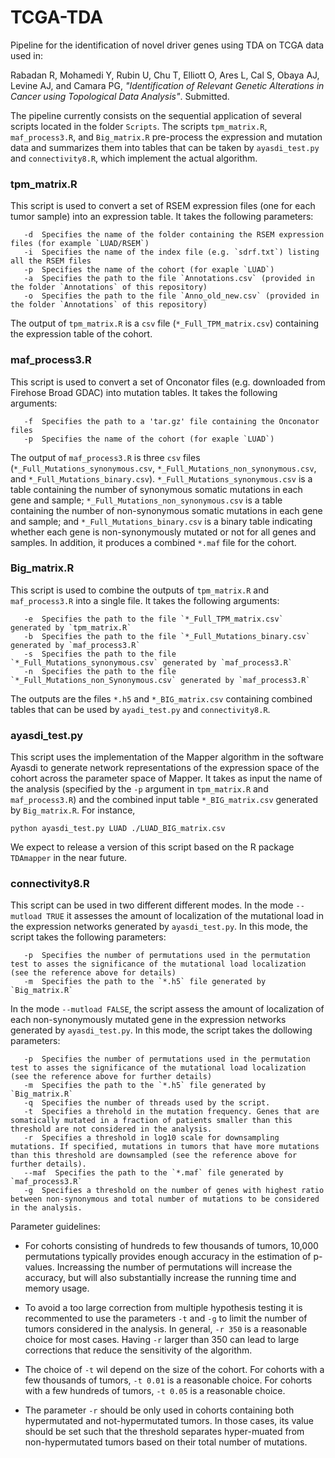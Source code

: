 # TCGA-TDA
Pipeline for the identification of novel driver genes using TDA on TCGA data used in:

Rabadan R, Mohamedi Y, Rubin U, Chu T, Elliott O, Ares L, Cal S, Obaya AJ, Levine AJ, and Camara PG, _"Identification of Relevant Genetic Alterations in Cancer using Topological Data Analysis"_. Submitted.

The pipeline currently consists on the sequential application of several scripts located in the folder ```Scripts```. The scripts `tpm_matrix.R`, `maf_process3.R`, and `Big_matrix.R` pre-process the expression and mutation data and summarizes them into tables that can be taken by `ayasdi_test.py` and `connectivity8.R`, which implement the actual algorithm. 

### tpm_matrix.R

This script is used to convert a set of RSEM expression files (one for each tumor sample) into an expression table. It takes the following parameters:

       -d  Specifies the name of the folder containing the RSEM expression files (for example `LUAD/RSEM`)
       -i  Specifies the name of the index file (e.g. `sdrf.txt`) listing all the RSEM files
       -p  Specifies the name of the cohort (for exaple `LUAD`)
       -a  Specifies the path to the file `Annotations.csv` (provided in the folder `Annotations` of this repository)
       -o  Specifies the path to the file `Anno_old_new.csv` (provided in the folder `Annotations` of this repository)
       
The output of `tpm_matrix.R` is a `csv` file (`*_Full_TPM_matrix.csv`) containing the expression table of the cohort.

### maf_process3.R

This script is used to convert a set of Onconator files (e.g. downloaded from Firehose Broad GDAC) into mutation tables. It takes the following arguments:

       -f  Specifies the path to a 'tar.gz' file containing the Onconator files
       -p  Specifies the name of the cohort (for exaple `LUAD`)

The output of `maf_process3.R` is three `csv` files (`*_Full_Mutations_synonymous.csv`, `*_Full_Mutations_non_synonymous.csv`, and `*_Full_Mutations_binary.csv`). `*_Full_Mutations_synonymous.csv` is a table containing the number of synonymous somatic mutations in each gene and sample; `*_Full_Mutations_non_synonymous.csv` is a table containing the number of non-synonymous somatic mutations in each gene and sample; and `*_Full_Mutations_binary.csv` is a binary table indicating whether each gene is non-synonymously mutated or not for all genes and samples. In addition, it produces a combined `*.maf` file for the cohort.

### Big_matrix.R

This script is used to combine the outputs of `tpm_matrix.R` and `maf_process3.R` into a single file. It takes the following arguments:

       -e  Specifies the path to the file `*_Full_TPM_matrix.csv` generated by `tpm_matrix.R`
       -b  Specifies the path to the file `*_Full_Mutations_binary.csv` generated by `maf_process3.R`
       -s  Specifies the path to the file `*_Full_Mutations_synonymous.csv` generated by `maf_process3.R`
       -n  Specifies the path to the file `*_Full_Mutations_non_Synonymous.csv` generated by `maf_process3.R`

The outputs are the files `*.h5` and `*_BIG_matrix.csv` containing combined tables that can be used by `ayadi_test.py` and `connectivity8.R`.

### ayasdi_test.py

This script uses the implementation of the Mapper algorithm in the software Ayasdi to generate network representations of the expression space of the cohort across the parameter space of Mapper. It takes as input the name of the analysis (specified by the `-p` argument in `tpm_matrix.R` and `maf_process3.R`) and the combined input table `*_BIG_matrix.csv` generated by `Big_matrix.R`. For instance,

```python ayasdi_test.py LUAD ./LUAD_BIG_matrix.csv```

We expect to release a version of this script based on the R package `TDAmapper` in the near future.

### connectivity8.R

This script can be used in two different different modes. In the mode `--mutload TRUE` it assesses the amount of localization of the mutational load in the expression networks generated by `ayasdi_test.py`. In this mode, the script takes the following parameters:

       -p  Specifies the number of permutations used in the permutation test to asses the significance of the mutational load localization (see the reference above for details)
       -m  Specifies the path to the `*.h5` file generated by `Big_matrix.R`

In the mode `--mutload FALSE`, the script assess the amount of localization of each non-synonymously mutated gene in the expression networks generated by `ayasdi_test.py`. In this mode, the script takes the dollowing parameters:

       -p  Specifies the number of permutations used in the permutation test to asses the significance of the mutational load localization (see the reference above for further details)
       -m  Specifies the path to the `*.h5` file generated by `Big_matrix.R`
       -q  Specifies the number of threads used by the script.
       -t  Specifies a threhold in the mutation frequency. Genes that are somatically mutated in a fraction of patients smaller than this threshold are not considered in the analysis.
       -r  Specifies a threshold in log10 scale for downsampling mutations. If specified, mutations in tumors that have more mutations than this threshold are downsampled (see the reference above for further details). 
       --maf  Specifies the path to the `*.maf` file generated by `maf_process3.R`
       -g  Specifies a threshold on the number of genes with highest ratio between non-synonymous and total number of mutations to be considered in the analysis.

Parameter guidelines:

- For cohorts consisting of hundreds to few thousands of tumors, 10,000 permutations typically provides enough accuracy in the estimation of p-values. Increassing the number of permutations will increase the accuracy, but will also substantially increase the running time and memory usage.

- To avoid a too large correction from multiple hypothesis testing it is recommented to use the parameters `-t` and `-g` to limit the number of tumors considered in the analysis. In general, `-r 350` is a reasonable choice for most cases. Having `-r` larger than 350 can lead to large corrections that reduce the sensitivity of the algorithm.

- The choice of `-t` wil depend on the size of the cohort. For cohorts with a few thousands of tumors, `-t 0.01` is a reasonable choice. For cohorts with a few hundreds of tumors, `-t 0.05` is a reasonable choice.

- The parameter `-r` should be only used in cohorts containing both hypermutated and not-hypermutated tumors. In those cases, its value should be set such that the threshold separates hyper-muated from non-hypermutated tumors based on their total number of mutations.

